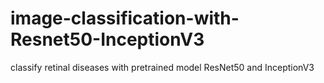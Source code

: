 # image-classification-with-Resnet50-InceptionV3
classify retinal diseases with pretrained model ResNet50 and InceptionV3
